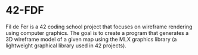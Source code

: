 # 42-FDF
  Fil de Fer is a 42 coding school project that focuses on wireframe rendering using computer graphics. The goal is to create a program that generates a 3D wireframe model of a given map using the MLX graphics library (a lightweight graphical library used in 42 projects).
